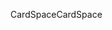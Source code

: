 <span data-ttu-id="16c72-101">CardSpace</span><span class="sxs-lookup"><span data-stu-id="16c72-101">CardSpace</span></span>